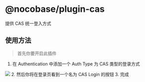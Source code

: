 # @nocobase/plugin-cas

提供 CAS 统一登入方式

## 使用方法

> 首先你要开启此插件

1. 在 Authentication 中添加一个 Auth Type 为 CAS 类型的登录方式
<img src="https://github.com/nocobase/nocobase/assets/29533304/a9dd6965-afce-4ff3-85d8-ff0c1baa7298">
2. 然后你将在登录页看到一个名为 CAS Login 的按钮
3. 完成
